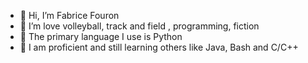 - 👋 Hi, I’m Fabrice Fouron
- 👀 I’m love volleyball, track and field , programming, fiction
- 🌱 The primary language I use is Python
- 📖 I am proficient and still learning others like Java, Bash and C/C++

<!---
fabrice-fouron/fabrice-fouron is a ✨ special ✨ repository because its `README.md` (this file) appears on your GitHub profile.
You can click the Preview link to take a look at your changes.
--->
